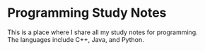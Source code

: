 # Programming Study Notes

This is a place where I share all my study notes for programming.<br>
The languages include C++, Java, and Python.
